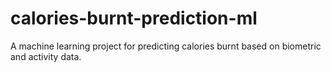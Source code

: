 # calories-burnt-prediction-ml
A machine learning project for predicting calories burnt based on biometric and activity data.
